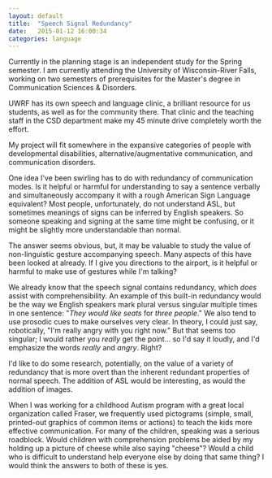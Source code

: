 ```yaml
---
layout: default
title:  "Speech Signal Redundancy"
date:   2015-01-12 16:00:34
categories: language
---
```


Currently in the planning stage is an independent study for the Spring semester. I am currently attending the University of Wisconsin-River Falls, working on two semesters of prerequisites for the Master's degree in Communication Sciences & Disorders.

UWRF has its own speech and language clinic, a brilliant resource for us students, as well as for the community there. That clinic and the teaching staff in the CSD department make my 45 minute drive completely worth the effort.

My project will fit somewhere in the expansive categories of people with developmental disabilities, alternative/augmentative communication, and communication disorders.

One idea I've been swirling has to do with redundancy of communication modes. Is it helpful or harmful for understanding to say a sentence verbally and simultaneously accompany it with a rough American Sign Language equivalent? Most people, unfortunately, do not understand ASL, but sometimes meanings of signs can be inferred by English speakers. So someone speaking and signing at the same time might be confusing, or it might be slightly more understandable than normal.

The answer seems obvious, but, it may be valuable to study the value of non-linguistic gesture accompanying speech. Many aspects of this have been looked at already. If I give you directions to the airport, is it helpful or harmful to make use of gestures while I'm talking?

We already know that the speech signal contains redundancy, which *does* assist with comprehensibility. An example of this built-in redundancy would be the way we English speakers mark plural versus singular multiple times in one sentence: "*They would like seats* for *three people*." We also tend to use prosodic cues to make ourselves very clear. In theory, I could just say, robotically, "I'm really angry with you right now." But that seems too singular; I would rather you *really* get the point... so I'd say it loudly, and I'd emphasize the words *really* and *angry*. Right?

I'd like to do some research, potentially, on the value of a variety of redundancy that is more overt than the inherent redundant properties of normal speech. The addition of ASL would be interesting, as would the addition of images.

When I was working for a childhood Autism program with a great local organization called Fraser, we frequently used pictograms (simple, small, printed-out graphics of common items or actions) to teach the kids more effective communication. For many of the children, speaking was a serious roadblock. Would children with comprehension problems be aided by my holding up a picture of cheese while also saying "cheese"? Would a child who is difficult to understand help everyone else by doing that same thing? I would think the answers to both of these is yes.
